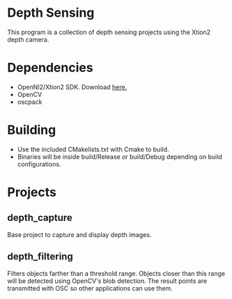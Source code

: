 # Depth Sensing
This program is a collection of depth sensing projects using the Xtion2 depth camera.

# Dependencies
* OpenNI2/Xtion2 SDK. Download [here.](https://www.asus.com/3D-Sensor/Xtion-2/HelpDesk_Download/)
* OpenCV
* oscpack

# Building
* Use the included CMakelists.txt with Cmake to build.
* Binaries will be inside build/Release or build/Debug depending on build configurations.

# Projects
## depth_capture
Base project to capture and display depth images.

## depth_filtering
Filters objects farther than a threshold range. Objects closer than this range will be detected using OpenCV's blob detection.
The result points are transmitted with OSC so other applications can use them.
